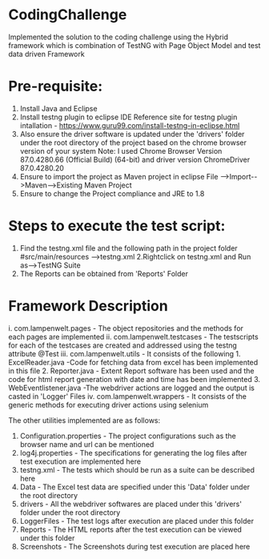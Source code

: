 # CodingChallenge
Implemented the solution to the coding challenge using the Hybrid framework which is combination of TestNG with Page Object Model and test data driven Framework

# Pre-requisite:
1. Install Java and Eclipse
2. Install testng plugin to eclipse IDE
Reference site for testng plugin intallation - https://www.guru99.com/install-testng-in-eclipse.html
3. Also ensure the driver software is updated under the 'drivers' folder under the root directory of the project based on the chrome browser version of your system
Note: I used Chrome Browser Version 87.0.4280.66 (Official Build) (64-bit) and driver version ChromeDriver 87.0.4280.20
4. Ensure to import the project as Maven project in eclipse
File -->Import-->Maven-->Existing Maven Project
5. Ensure to change the Project compliance and JRE to 1.8

# Steps to execute the test script:
1. Find the testng.xml file and the following path in the project folder
    #src/main/resources -->testng.xml
2.Rightclick on testng.xml and Run as-->TestNG Suite
3. The Reports can be obtained from 'Reports' Folder

# Framework Description
i. com.lampenwelt.pages - The object repositories and the methods for each pages are implemented
ii. com.lampenwelt.testcases - The testscripts for each of the testcases are created and addressed using the testng attribute @Test
iii. com.lampenwelt.utils - It consists of the following
     1. ExcelReader.java -Code for fetching data from excel has been implemented in this file
     2. Reporter.java - Extent Report software has been used and the code for html report generation with date and time has been implemented
     3. WebEventlistener.java -The webdriver actions are logged and the output is casted in 'Logger' Files
iv. com.lampenwelt.wrappers - It consists of the generic methods for executing driver actions using selenium

The other utilities implemented are as follows:
1. Configuration.properties - The project configurations such as the browser name and url can be mentioned
2. log4j.properties - The specifications for generating the log files after test execution are implemented here
3. testng.xml - The tests which should be run as a suite can be described here
4. Data - The Excel test data are specified under this 'Data' folder under the root directory
5. drivers - All the webdriver softwares are placed under this 'drivers' folder under the root directory
6. LoggerFiles - The test logs after execution are placed under this folder
7. Reports - The HTML reports after the test execution can be viewed under this folder
8. Screenshots - The Screenshots during test execution are placed here





